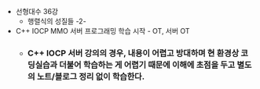 * 선형대수 36강
    * 행렬식의 성질들 -2-
* C++ IOCP MMO 서버 프로그래밍 학습 시작 - OT, 서버 OT
    * ### C++ IOCP 서버 강의의 경우, 내용이 어렵고 방대하며 현 환경상 코딩실습과 더불어 학습하는 게 어렵기 때문에 이해에 초점을 두고 별도의 노트/블로그 정리 없이 학습한다.
